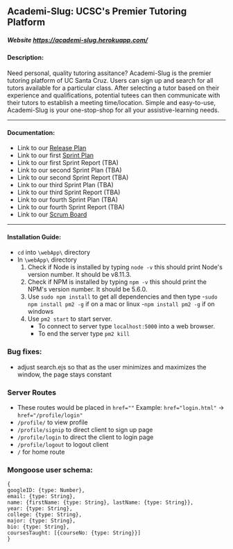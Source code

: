 ## Academi-Slug: UCSC's Premier Tutoring Platform

##### Website https://academi-slug.herokuapp.com/


#### Description: 
Need personal, quality tutoring assitance? Academi-Slug is the premier tutoring platform of UC Santa Cruz. Users can sign up and search for all tutors available for a particular class. After selecting a tutor based on their experience and qualifications, potential tutees can then communicate with their tutors to establish a meeting time/location. Simple and easy-to-use, Academi-Slug is your one-stop-shop for all your assistive-learning needs.

---

#### Documentation:
- Link to our [Release Plan](Documents/Release%20Plan.pdf)
- Link to our first [Sprint Plan](Documents/Sprint%201%20Plan.pdf)
- Link to our first Sprint Report (TBA)
- Link to our second Sprint Plan (TBA)
- Link to our second Sprint Report (TBA)
- Link to our third Sprint Plan (TBA)
- Link to our third Sprint Report (TBA)
- Link to our fourth Sprint Plan (TBA)
- Link to our fourth Sprint Report (TBA)
- Link to our [Scrum Board](https://github.com/tim-nguyen-cs/academi-slug/projects/1)

---

#### Installation Guide:
- `cd` into `\webApp\` directory
- In `\webApp\` directory
   1. Check if Node is installed by typing `node -v` this should print Node's version number. It should be v8.11.3.
   2. Check if NPM is installed by typing `npm -v` this should print the NPM's version number. It should be 5.6.0.
   3. Use `sudo npm install` to get all dependencies and then type 
   	-`sudo npm install pm2 -g` if on a mac or linux
	-`npm install pm2 -g` if on windows
   4. Use `pm2 start` to start server.
      - To connect to server type `localhost:5000` into a web browser.
      - To end the server type `pm2 kill`

### Bug fixes:
- adjust search.ejs so that as the user minimizes and maximizes the window, the page stays constant
  

### Server Routes
- These routes would be placed in `href=""` Example: `href="login.html"` -> `href="/profile/login"` 
 - `/profile/` to view profile
 - `/profile/signip` to direct client to sign up page
 - `/profile/login` to direct the client to login page
 - `/profile/logout` to logout client
 - `/` for home route

### Mongoose user schema:
	{
	googleID: {type: Number},
	email: {type: String},	
	name: {firstName: {type: String}, lastName: {type: String}},
	year: {type: String},
	college: {type: String},
	major: {type: String},
	bio: {type: String},
	coursesTaught: [{courseNo: {type: String}}]
	}
